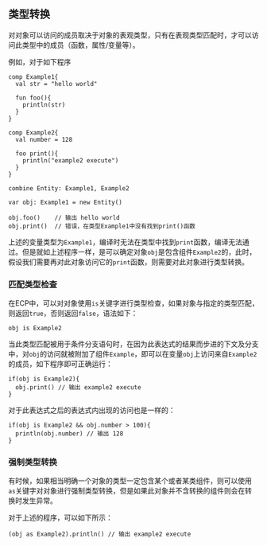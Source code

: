 ## 类型转换

对对象可以访问的成员取决于对象的表观类型，只有在表观类型匹配时，才可以访问此类型中的成员（函数，属性/变量等）。

例如，对于如下程序

```ecs
comp Example1{
  val str = "hello world"

  fun foo(){
    println(str)
  }
}

comp Example2{
  val number = 128
 
  foo print(){
    println("example2 execute")
  }
}

combine Entity: Example1, Example2

var obj: Example1 = new Entity()

obj.foo()    // 输出 hello world
obj.print()  // 错误，在类型Example1中没有找到print()函数
```

上述的变量类型为`Example1`，编译时无法在类型中找到`print`函数，编译无法通过。但是就如上述程序一样，是可以确定对象`obj`是包含组件`Example2`的，此时，假设我们需要再对此对象访问它的`print`函数，则需要对此对象进行类型转换。

### 匹配类型检查

在ECP中，可以对对象使用`is`关键字进行类型检查，如果对象与指定的类型匹配，则返回`true`，否则返回`false`，语法如下：

```ecs
obj is Example2
```

当此类型匹配被用于条件分支语句时，在因为此表达式的结果而步进的下文及分支中，对`obj`的访问就被附加了组件`Example`，即可以在变量`obj`上访问来自`Example2`的成员，如下程序即可正确运行：

```ecs
if(obj is Example2){
  obj.print() // 输出 example2 execute
}
```

对于此表达式之后的表达式内出现的访问也是一样的：

```ecs
if(obj is Example2 && obj.number > 100){
  println(obj.number) // 输出 128
}
```

### 强制类型转换

有时候，如果相当明确一个对象的类型一定包含某个或者某类组件，则可以使用`as`关键字对对象进行强制类型转换，但是如果此对象并不含转换的组件则会在转换时发生异常。

对于上述的程序，可以如下所示：

```ecs
(obj as Example2).println() // 输出 example2 execute
```
